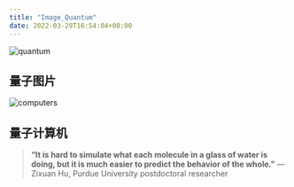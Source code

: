 ```yaml
---
title: "Image_Quantum"
date: 2022-03-29T16:54:04+08:00
---
```

![quantum](https://scitechdaily.com/images/Quantum-Computing-Concept.jpg)

## 量子图片

![computers](https://scitechdaily.com/images/IBM-Quantum-Computer-Close.jpg)

## 量子计算机

> **“It is hard to simulate what each molecule in a glass of water is doing, but it is much easier to predict the behavior of the whole.”**
>     — Zixuan Hu, Purdue University postdoctoral researcher
